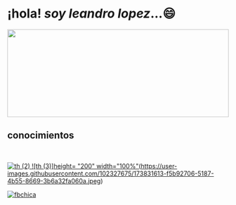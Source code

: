 # ¡hola! *soy leandro lopez*...😄
<img src="https://user-images.githubusercontent.com/102327675/173434402-667c09a5-ed4a-45e7-ae2f-968649029715.jpeg" height= "200" width="100%"/>
<br> <h2 aling="center">conocimientos</h2> <br>

<a href="https://www.youtube.com/watch?v=rr2H086z16s&list=PLPl81lqbj-4LKo66cEts5yC_AjOvqKptm&ab_channel=Bluuweb">![th (2)](https://user-images.githubusercontent.com/102327675/173830413-f8d5f74a-bb18-451a-993d-8a499649c650.jpeg)
</a>
<a href="platzi.com">![th (3)]height= "200" width="100%"(https://user-images.githubusercontent.com/102327675/173831613-f5b92706-5187-4b55-8669-3b6a32fa060a.jpeg)
</a>

[![fbchica](https://user-images.githubusercontent.com/102327675/173827370-a93d0d92-f55c-4868-87a0-a3f9a79bc22a.jpeg)
](https://www.facebook.com/leandro.lopez.a)
<!--
**leandrolope/leandrolope** is a ✨ _special_ ✨ repository because its `README.md` (this file) appears on your GitHub profile.!

Here are some ideas to get you started:

- 🔭 I’m currently working on ...
- 🌱 I’m currently learning ...
- 👯 I’m looking to collaborate on ...
- 🤔 I’m looking for help with ...
- 💬 Ask me about ...
- 📫 How to reach me: ...
- 😄 Pronouns: ...
- ⚡ Fun fact: ...
-->
